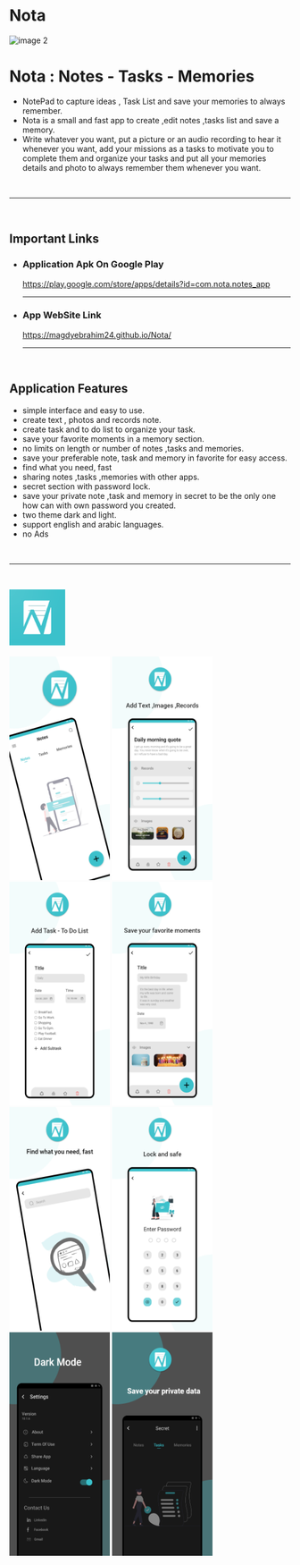 # <b > Nota</b>

<img src="Images/mocub.png" alt="image 2" width="1024" height="500">
<br>

#   Nota : Notes - Tasks - Memories 


 - NotePad to capture ideas , Task List and save your memories to always remember.
 - Nota is a small and fast app to create ,edit notes ,tasks list and save a memory.
 - Write whatever you want, put a picture or an audio recording to hear it whenever you want, add your missions as a tasks to motivate you to complete them and organize your tasks and put all your memories details and photo to always remember them whenever you want.

<br><hr><br>
## <b> Important Links </b> <br>

- ### <b> Application Apk On Google Play </b><br>
    https://play.google.com/store/apps/details?id=com.nota.notes_app
    <hr>
- ### <b> App WebSite Link </b> <br>
    https://magdyebrahim24.github.io/Nota/
    <hr><br>



## Application Features

-  simple interface and easy to use.
-  create text , photos and records note.
-  create task and to do list to organize your task.
-  save your favorite moments in a memory section.
-  no limits on length or number of notes ,tasks and memories.
-  save your preferable note, task and memory in favorite for easy access.
-  find what you need, fast
-  sharing notes ,tasks ,memories with other apps.
-  secret section with password lock.
-  save your private note ,task and memory in secret to be the only one how can with own password you created.
-  two theme dark and light.
-  support english and arabic languages.
-  no Ads

<br><hr><br>

<img src="Images/logo.png" alt="image 2" width="100" height="100"><br><br>
<img src="Images/1.png" alt="image 2" width="180" height="400">
<img src="Images/2.png" alt="image 2" width="180" height="400">
<img src="Images/3.png" alt="image 2" width="180" height="400">
<img src="Images/4.png" alt="image 2" width="180" height="400">
<img src="Images/5.png" alt="image 2" width="180" height="400">
<img src="Images/6.png" alt="image 2" width="180" height="400">
<img src="Images/7.png" alt="image 2" width="180" height="400">
<img src="Images/8.png" alt="image 2" width="180" height="400">
<br>